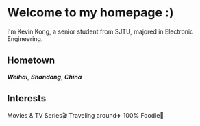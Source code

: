 # Welcome to my homepage :)

I'm Kevin Kong, a senior student from SJTU, majored in Electronic Engineering.

## Hometown 

**_Weihai_**, **_Shandong_**, **_China_** 

## Interests

Movies & TV Series🎬
Traveling around✈️
100% Foodie🍬
